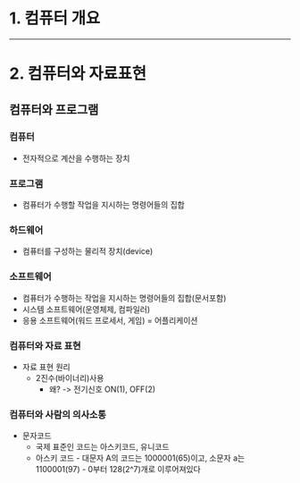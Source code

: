# 1. 컴퓨터 개요
---
# 2. 컴퓨터와 자료표현

## 컴퓨터와 프로그램
### 컴퓨터
- 전자적으로 계산을 수행하는 장치
### 프로그램
- 컴퓨터가 수행할 작업을 지시하는 명령어들의 집합
### 하드웨어
- 컴퓨터를 구성하는 물리적 장치(device)
### 소프트웨어
- 컴퓨터가 수행하는 작업을 지시하는 명령어들의 집합(문서포함)
- 시스템 소프트웨어(운영체제, 컴파일러)
- 응용 소프트웨어(워드 프로세서, 게임) = 어플리케이션

### 컴퓨터와 자료 표현
- 자료 표현 원리
  - 2진수(바이너리)사용
    - 왜? -> 전기신호 ON(1), OFF(2)
### 컴퓨터와 사람의 의사소통
- 문자코드
  - 국제 표준인 코드는 아스키코드, 유니코드
  - 아스키 코드
		- 대문자 A의 코드는 1000001(65)이고, 소문자 a는 1100001(97)
		- 0부터 128(2^7)개로 이루어져있다
